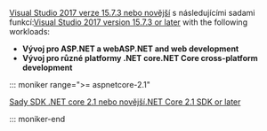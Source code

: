 <span data-ttu-id="02a38-101">[Visual Studio 2017 verze 15.7.3 nebo novější](https://visualstudio.microsoft.com/downloads/) s následujícími sadami funkcí:</span><span class="sxs-lookup"><span data-stu-id="02a38-101">[Visual Studio 2017 version 15.7.3 or later](https://visualstudio.microsoft.com/downloads/) with the following workloads:</span></span>

* <span data-ttu-id="02a38-102">**Vývoj pro ASP.NET a web**</span><span class="sxs-lookup"><span data-stu-id="02a38-102">**ASP.NET and web development**</span></span>
* <span data-ttu-id="02a38-103">**Vývoj pro různé platformy .NET core**</span><span class="sxs-lookup"><span data-stu-id="02a38-103">**.NET Core cross-platform development**</span></span>

::: moniker range=">= aspnetcore-2.1"

[<span data-ttu-id="02a38-104">Sady SDK .NET core 2.1 nebo novější</span><span class="sxs-lookup"><span data-stu-id="02a38-104">.NET Core 2.1 SDK or later</span></span>](https://www.microsoft.com/net/download/windows)

::: moniker-end
